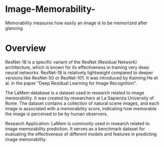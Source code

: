 # Image-Memorability-
Memorability measures how easily an image is to be memorized after glancing


# Overview


ResNet-18 is a specific variant of the ResNet (Residual Network) architecture, which is known for its effectiveness in training very deep neural networks. ResNet-18 is relatively lightweight compared to deeper versions like ResNet-50 or ResNet-101. It was introduced by Kaiming He et al. in the paper "Deep Residual Learning for Image Recognition".

The LaMem database is a dataset used in research related to image memorability. It was created by researchers at La Sapienza University of Rome. The dataset contains a collection of natural scene images, and each image is associated with a memorability score, indicating how memorable the image is perceived to be by human observers.

Research Application: LaMem is commonly used in research related to image memorability prediction. It serves as a benchmark dataset for evaluating the effectiveness of different models and features in predicting image memorability.

